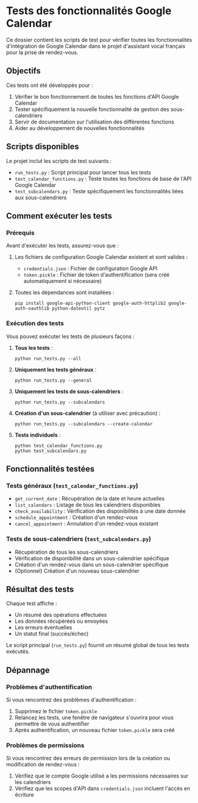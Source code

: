 # Tests des fonctionnalités Google Calendar

Ce dossier contient les scripts de test pour vérifier toutes les fonctionnalités d'intégration de Google Calendar dans le projet d'assistant vocal français pour la prise de rendez-vous.

## Objectifs

Ces tests ont été développés pour :

1. Vérifier le bon fonctionnement de toutes les fonctions d'API Google Calendar
2. Tester spécifiquement la nouvelle fonctionnalité de gestion des sous-calendriers
3. Servir de documentation sur l'utilisation des différentes fonctions
4. Aider au développement de nouvelles fonctionnalités

## Scripts disponibles

Le projet inclut les scripts de test suivants :

- `run_tests.py` : Script principal pour lancer tous les tests
- `test_calendar_functions.py` : Teste toutes les fonctions de base de l'API Google Calendar
- `test_subcalendars.py` : Teste spécifiquement les fonctionnalités liées aux sous-calendriers

## Comment exécuter les tests

### Prérequis

Avant d'exécuter les tests, assurez-vous que :

1. Les fichiers de configuration Google Calendar existent et sont valides :

   - `credentials.json` : Fichier de configuration Google API
   - `token.pickle` : Fichier de token d'authentification (sera créé automatiquement si nécessaire)

2. Toutes les dépendances sont installées :
   ```
   pip install google-api-python-client google-auth-httplib2 google-auth-oauthlib python-dateutil pytz
   ```

### Exécution des tests

Vous pouvez exécuter les tests de plusieurs façons :

1. **Tous les tests** :

   ```
   python run_tests.py --all
   ```

2. **Uniquement les tests généraux** :

   ```
   python run_tests.py --general
   ```

3. **Uniquement les tests de sous-calendriers** :

   ```
   python run_tests.py --subcalendars
   ```

4. **Création d'un sous-calendrier** (à utiliser avec précaution) :

   ```
   python run_tests.py --subcalendars --create-calendar
   ```

5. **Tests individuels** :
   ```
   python test_calendar_functions.py
   python test_subcalendars.py
   ```

## Fonctionnalités testées

### Tests généraux (`test_calendar_functions.py`)

- `get_current_date` : Récupération de la date et heure actuelles
- `list_calendars` : Listage de tous les calendriers disponibles
- `check_availability` : Vérification des disponibilités à une date donnée
- `schedule_appointment` : Création d'un rendez-vous
- `cancel_appointment` : Annulation d'un rendez-vous existant

### Tests de sous-calendriers (`test_subcalendars.py`)

- Récupération de tous les sous-calendriers
- Vérification de disponibilité dans un sous-calendrier spécifique
- Création d'un rendez-vous dans un sous-calendrier spécifique
- (Optionnel) Création d'un nouveau sous-calendrier

## Résultat des tests

Chaque test affiche :

- Un résumé des opérations effectuées
- Les données récupérées ou envoyées
- Les erreurs éventuelles
- Un statut final (succès/échec)

Le script principal (`run_tests.py`) fournit un résumé global de tous les tests exécutés.

## Dépannage

### Problèmes d'authentification

Si vous rencontrez des problèmes d'authentification :

1. Supprimez le fichier `token.pickle`
2. Relancez les tests, une fenêtre de navigateur s'ouvrira pour vous permettre de vous authentifier
3. Après authentification, un nouveau fichier `token.pickle` sera créé

### Problèmes de permissions

Si vous rencontrez des erreurs de permission lors de la création ou modification de rendez-vous :

1. Vérifiez que le compte Google utilisé a les permissions nécessaires sur les calendriers
2. Vérifiez que les scopes d'API dans `credentials.json` incluent l'accès en écriture
